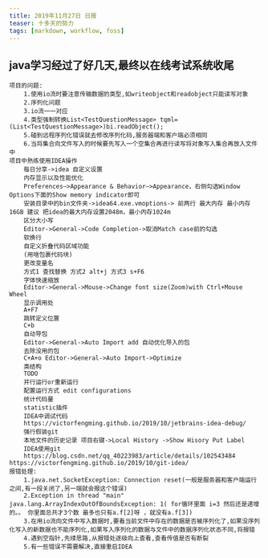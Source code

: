 ```yaml
---
title: 2019年11月27日 日报 
teaser: 十多天的努力
tags: [markdown, workflow, foss]
---
```

## java学习经过了好几天,最终以在线考试系统收尾
    项目的问题:
		1.使用io流时要注意传输数据的类型,如writeobject和readobject只能读写对象
		2.序列化问题
		3.io流一一对应
		4.类型强制转换List<TestQuestionMessage> tqml=(List<TestQuestionMessage>)bi.readObject();
		5.碰到远程序列化错误就去修改序列化码,服务器端和客户端必须相同
		6.当将集合向文件写入的时候要先写入一个空集合再进行读写将对象写入集合再放入文件中
	项目中熟练使用IDEA操作
		每日分享->idea 自定义设置
		内存显示以及性能优化
		Preferences–>Appearance & Behavior–>Appearance，右侧勾选Window Options下面的Show memory indicator即可
		安装目录中的bin文件夹->idea64.exe.vmoptions-> 前两行 最大内存 最小内存 16GB 建议 把idea的最大内存设置2048m，最小内存1024m
		区分大小写
		Editor->General->Code Completion->取消Match case前的勾选
		软换行
		自定义折叠代码区域功能
		(用啥包裹代码块)
		更改变量名
		方式1 查找替换 方式2 alt+j 方式3 s+F6
		字体快速缩放
		Editor->General->Mouse->Change font size(Zoom)with Ctrl+Mouse Wheel
		显示调用处
		A+F7
		跳转定义位置
		C+b
		自动导包
		Editor->General->Auto Import add 自动优化导入的包
		去除没用的包
		C+A+o Editor->General->Auto Import->Optimize
		类结构
		TODO
		并行运行or重新运行
		配置运行方式 edit configurations
		统计代码量
		statistic插件
		IDEA中调试代码
		https://victorfengming.github.io/2019/10/jetbrains-idea-debug/
		强行假装git
		本地文件的历史记录 项目右键->Local History ->Show Hisory Put Label
		IDEA使用git
		https://blog.csdn.net/qq_40223983/article/details/102543484 https://victorfengming.github.io/2019/10/git-idea/
	报错处理:
		1.java.net.SocketException: Connection reset(一般是服务器和客户端运行之间,有一段关闭了,另一端就会报这个错误)
		2.Exception in thread "main" java.lang.ArrayIndexOutOfBoundsException: 1( for循环里面 i=3 然后还是递增的。。 你里面总共才3个数 最多也只有a.f[2]呀 ，就没有a.f[3])
		3.在用io流向文件中写入数据时,要看当前文件中存在的数据是否被序列化了,如果没序列化写入的新数据也不能序列化,如果写入序列化的数据与文件中的数据序列化状态不同,将报错
		4.遇到空指针,先缕思路,从报错处逐级向上查看,查看传值是否有断裂
		5.有一些错误不需要解决,直接重启IDEA
